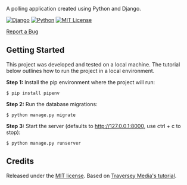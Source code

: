 A polling application created using Python and Django. 

[![Django](https://img.shields.io/badge/Django-v2.2.5-green.svg "Django Version")](https://www.djangoproject.com) [![Python](https://img.shields.io/badge/Python-v3.7.4-yellow.svg "Python Version")](https://www.python.org) [![MIT License](https://img.shields.io/badge/License-MIT-blue.svg "MIT License")](https://github.com/seb646/django-polling/blob/master/LICENSE)

[Report a Bug](https://github.com/seb646/django-polling/issues/new)

## Getting Started
This project was developed and tested on a local machine. The tutorial below outlines how to run the project in a local environment. 

__Step 1:__ Install the pip environment where the project will run:
```
$ pip install pipenv
```
__Step 2:__ Run the database migrations:
```
$ python manage.py migrate
```
__Step 3:__ Start the server (defaults to http://127.0.0.1:8000, use ctrl + c to stop):
```
$ python manage.py runserver
```

## Credits
Released under the [MIT license](https://github.com/seb646/django-polling/blob/master/LICENSE). Based on [Traversey Media's tutorial](https://www.youtube.com/watch?v=e1IyzVyrLSU).
